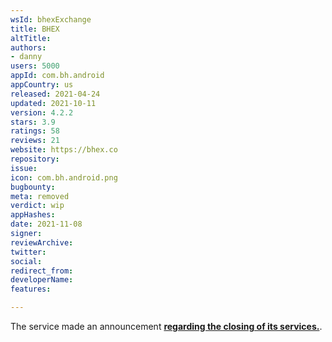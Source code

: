 ```yaml
---
wsId: bhexExchange
title: BHEX
altTitle: 
authors:
- danny
users: 5000
appId: com.bh.android
appCountry: us
released: 2021-04-24
updated: 2021-10-11
version: 4.2.2
stars: 3.9
ratings: 58
reviews: 21
website: https://bhex.co
repository: 
issue: 
icon: com.bh.android.png
bugbounty: 
meta: removed
verdict: wip
appHashes: 
date: 2021-11-08
signer: 
reviewArchive: 
twitter: 
social: 
redirect_from: 
developerName: 
features: 

---
```


The service made an announcement [**regarding the closing of its services.**](https://support.hbtc.co/hc/en-us/articles/4406992059417).

